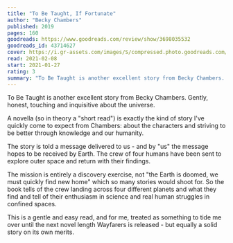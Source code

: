 ```yaml
---
title: "To Be Taught, If Fortunate"
author: "Becky Chambers"
published: 2019
pages: 160
goodreads: https://www.goodreads.com/review/show/3698035532
goodreads_id: 43714627
cover: https://i.gr-assets.com/images/S/compressed.photo.goodreads.com/books/1555587900l/43714627._SY475_.jpg
read: 2021-02-08
start: 2021-01-27
rating: 3
summary: "To Be Taught is another excellent story from Becky Chambers. Gently, honest, touching and inquisitive about the universe."
---
```


To Be Taught is another excellent story from Becky Chambers. Gently, honest, touching and inquisitive about the universe.

A novella (so in theory a "short read") is exactly the kind of story I've quickly come to expect from Chambers: about the characters and striving to be better through knowledge and our humanity.

The story is told a message delivered to us - and by "us" the message hopes to be received by Earth. The crew of four humans have been sent to explore outer space and return with their findings.

The mission is entirely a discovery exercise, not "the Earth is doomed, we must quickly find new home" which so many stories would shoot for. So the book tells of the crew landing across four different planets and what they find and tell of their enthusiasm in science and real human struggles in confined spaces.

This is a gentle and easy read, and for me, treated as something to tide me over until the next novel length Wayfarers is released - but equally a solid story on its own merits.
